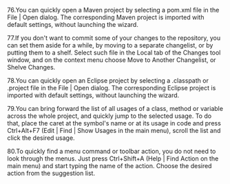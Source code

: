 76.You can quickly open a Maven project by selecting a pom.xml file in the File | Open dialog. The corresponding Maven project is imported with default settings, without launching the wizard.

77.If you don't want to commit some of your changes to the repository, you can set them aside for a while, by moving to a separate changelist, or by putting them to a shelf. Select such file in the Local tab of the Changes tool window, and on the context menu choose Move to Another Changelist, or Shelve Changes. 

78.You can quickly open an Eclipse project by selecting a .classpath or .project file in the File | Open dialog. The corresponding Eclipse project is imported with default settings, without launching the wizard.

79.You can bring forward the list of all usages of a class, method or variable across the whole project, and quickly jump to the selected usage. To do that, place the caret at the symbol's name or at its usage in code and press Ctrl+Alt+F7 (Edit | Find | Show Usages in the main menu), scroll the list and click the desired usage.

80.To quickly find a menu command or toolbar action, you do not need to look through the menus. Just press Ctrl+Shift+A (Help | Find Action on the main menu) and start typing the name of the action. Choose the desired action from the suggestion list. 